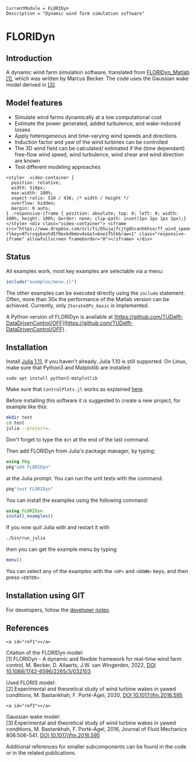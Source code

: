 ```@meta
CurrentModule = FLORIDyn
Description = "Dynamic wind farm simulation software"
```

# FLORIDyn

## Introduction
A dynamic wind farm simulation software, translated from [FLORIDyn_Matlab](https://github.com/TUDelft-DataDrivenControl/FLORIDyn_Matlab) [\[1\]](#ref1), which was written by Marcus Becker.
The code uses the Gaussian wake model derived in [\[3\]](#ref3).

## Model features
- Simulate wind farms dynamically at a low computational cost
- Estimate the power generated, added turbulence, and wake-induced losses
- Apply heterogeneous and time-varying wind speeds and directions
- Induction factor and yaw of the wind turbines can be controlled
- The 3D wind field can be calculated/ estimated if the (time dependant) free-flow wind speed, wind turbulence, wind shear and wind direction are known
- Test different modeling approaches

```@raw html
<style> .video-container {
  position: relative;
  width: 510px;
  max-width: 100%;
  aspect-ratio: 510 / 436; /* width / height */
  overflow: hidden;
  margin: 0 auto;
} .responsive-iframe { position: absolute; top: 0; left: 0; width: 100%; height: 100%; border: none; clip-path: inset(1px 1px 1px 1px);} </style> <div class="video-container"> <iframe src="https://www.dropbox.com/scl/fi/85ujwjfcjtg6hcanhkhso/ff_wind_speed_animation.mp4?rlkey=97srxqybootd5f0exkdbmnv4s&st=boe1fhtk&raw=1" class="responsive-iframe" allowfullscreen frameborder="0"></iframe> </div>
```

## Status
All examples work, most key examples are selectable via a menu:
```julia
include("examples/menu.jl")
```
The other examples can be executed directly using the `include` statement. Often, more than 30x the performance of the Matlab version can be achieved. Currently, only `IterateOPs_basic` is implemented.

A Python version of FLORIDyn is available at [https://github.com/TUDelft-DataDrivenControl/OFF](https://github.com/TUDelft-DataDrivenControl/OFF) .

## Installation
Install [Julia 1.11](https://ufechner7.github.io/2024/08/09/installing-julia-with-juliaup.html), if you haven't already. Julia 1.10 is still supported. On Linux, make sure that Python3 and Matplotlib are installed:
```
sudo apt install python3-matplotlib
```
 
Make sure that `ControlPlots.jl` works as explained [here](https://github.com/aenarete/ControlPlots.jl?tab=readme-ov-file#installation).


Before installing this software it is suggested to create a new project, for example like this:
```bash
mkdir test
cd test
julia --project=.
```
Don't forget to type the `dot` at the end of the last command.

Then add FLORIDyn from  Julia's package manager, by typing:
```julia
using Pkg
pkg"add FLORIDyn"
``` 
at the Julia prompt. You can run the unit tests with the command:
```julia
pkg"test FLORIDyn"
```
You can install the examples using the following command:
```julia
using FLORIDyn
install_examples()
```
If you now quit Julia with <ctrl><d> and restart it with
```bash
./bin/run_julia
```
then you can get the example menu by typing:
```julia
menu()
```
You can select any of the examples with the `<UP>` and `<DOWN>` keys, and then press `<ENTER>`.

## Installation using GIT
For developers, follow the [developer notes](https://ufechner7.github.io/FLORIDyn.jl/dev/developer/).

## References
```@raw html
<a id="ref1"></a>
```
Citation of the FLORIDyn model:\
[1] FLORIDyn - A dynamic and flexible framework for real-time wind farm control, M. Becker, D. Allaerts, J.W. van Wingerden, 2022, [DOI 10.1088/1742-6596/2265/3/032103](http://doi.org/10.1088/1742-6596/2265/3/032103)

Used FLORIS model:\
[2] Experimental and theoretical study of wind turbine wakes in yawed conditions, M. Bastankhah, F. Porté-Agel, 2020, [DOI 10.1017/jfm.2016.595](http://doi.org/10.1017/jfm.2016.595)

```@raw html
<a id="ref3"></a>
```
Gaussian wake model:\
[3] Experimental and theoretical study of wind turbine wakes in yawed conditions, M. Bastankhah, F. Porté-Agel, 2016, Journal of Fluid Mechanics 806:506-541. [DOI 10.1017/jfm.2016.595](http://doi.org/10.1017/jfm.2016.595)

Additional references for smaller subcomponents can be found in the code or in the related publications.
